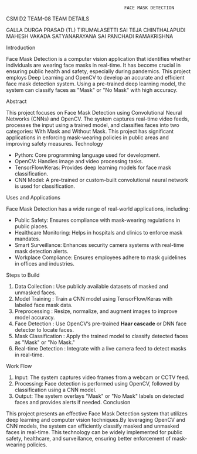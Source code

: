                                                  FACE MASK DETECTION
CSM D2 TEAM-08
TEAM DETAILS

GALLA DURGA PRASAD (TL)
TIRUMALASETTI SAI TEJA
CHINTHALAPUDI MAHESH
VAKADA SATYANARAYANA SAI
PANCHADI RAMAKRISHNA

Introduction

Face Mask Detection is a computer vision application that identifies whether individuals are wearing face masks in real-time. 
It has become crucial in ensuring public health and safety, especially during pandemics. 
This project employs  Deep Learning and OpenCV to develop an accurate and efficient face mask detection system.
Using a pre-trained deep learning model, the system can classify faces as "Mask" or "No Mask" with high accuracy.

Abstract

This project focuses on Face Mask Detection using Convolutional Neural Networks (CNNs) and OpenCV. 
The system captures real-time video feeds, processes the input using a trained model, and classifies faces into two categories: 
With Mask and Without Mask. 
This project has significant applications in enforcing mask-wearing policies in public areas and improving safety measures.
Technology

- Python: Core programming language used for development.
- OpenCV: Handles image and video processing tasks.
- TensorFlow/Keras: Provides deep learning models for face mask classification.
- CNN Model: A pre-trained or custom-built convolutional neural network is used for classification.

Uses and Applications

Face Mask Detection has a wide range of real-world applications, including:
- Public Safety: Ensures compliance with mask-wearing regulations in public places.
- Healthcare Monitoring: Helps in hospitals and clinics to enforce mask mandates.
- Smart Surveillance: Enhances security camera systems with real-time mask detection alerts.
- Workplace Compliance: Ensures employees adhere to mask guidelines in offices and industries.

Steps to Build

1. Data Collection : Use publicly available datasets of masked and unmasked faces.
2. Model Training : Train a CNN model using TensorFlow/Keras with labeled face mask data.
3. Preprocessing : Resize, normalize, and augment images to improve model accuracy.
4. Face Detection : Use OpenCV’s pre-trained **Haar cascade** or DNN face detector to locate faces.
5. Mask Classification : Apply the trained model to classify detected faces as "Mask" or "No Mask."
6. Real-time Detection : Integrate with a live camera feed to detect masks in real-time.

Work Flow

1. Input: The system captures video frames from a webcam or CCTV feed.
2. Processing: Face detection is performed using OpenCV, followed by classification using a CNN model.
3. Output: The system overlays "Mask" or "No Mask" labels on detected faces and provides alerts if needed.
Conclusion

This project presents an effective Face Mask Detection system that utilizes deep learning and computer vision techniques.By leveraging OpenCV and CNN models, the system can efficiently classify masked and unmasked faces in real-time. 
This technology can be widely implemented for public safety, healthcare, and surveillance, ensuring better enforcement of mask-wearing policies.
